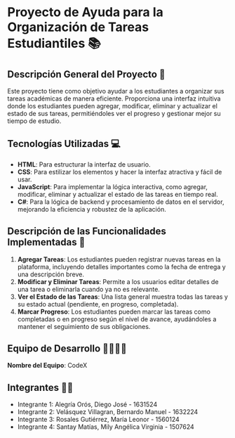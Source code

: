 # Proyecto de Ayuda para la Organización de Tareas Estudiantiles 📚

## Descripción General del Proyecto 📘
Este proyecto tiene como objetivo ayudar a los estudiantes a organizar sus tareas académicas de manera eficiente. Proporciona una interfaz intuitiva donde los estudiantes pueden agregar, modificar, eliminar y actualizar el estado de sus tareas, permitiéndoles ver el progreso y gestionar mejor su tiempo de estudio.

## Tecnologías Utilizadas 💻
- **HTML**: Para estructurar la interfaz de usuario.
- **CSS**: Para estilizar los elementos y hacer la interfaz atractiva y fácil de usar.
- **JavaScript**: Para implementar la lógica interactiva, como agregar, modificar, eliminar y actualizar el estado de las tareas en tiempo real.
- **C#**: Para la lógica de backend y procesamiento de datos en el servidor, mejorando la eficiencia y robustez de la aplicación.
  
## Descripción de las Funcionalidades Implementadas 📖
1. **Agregar Tareas**: Los estudiantes pueden registrar nuevas tareas en la plataforma, incluyendo detalles importantes como la fecha de entrega y una descripción breve.
2. **Modificar y Eliminar Tareas**: Permite a los usuarios editar detalles de una tarea o eliminarla cuando ya no es relevante.
3. **Ver el Estado de las Tareas**: Una lista general muestra todas las tareas y su estado actual (pendiente, en progreso, completada).
4. **Marcar Progreso**: Los estudiantes pueden marcar las tareas como completadas o en progreso según el nivel de avance, ayudándoles a mantener el seguimiento de sus obligaciones.

## Equipo de Desarrollo 👨‍💻👩‍💻
**Nombre del Equipo**: CodeX

## Integrantes 👫👫
- Integrante 1: Alegría Orós, Diego José - 1631524
- Integrante 2: Velásquez Villagran, Bernardo Manuel - 1632224
- Integrante 3: Rosales Gutiérrez, María Leonor - 1560124
- Integrante 4: Santay Matías, Mily Angélica Virginia - 1507624

